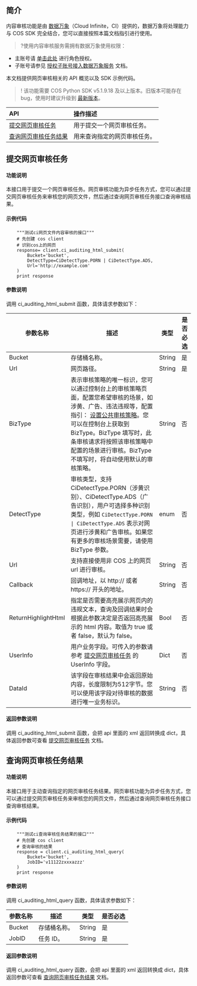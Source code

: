 ## 简介
内容审核功能是由 [数据万象](https://www.tencentcloud.com/document/product/1045)（Cloud Infinite，CI）提供的，数据万象将处理能力与 COS SDK 完全结合，您可以直接按照本篇文档指引进行使用。

>?使用内容审核服务需拥有数据万象使用权限：
- 主账号请 [单击此处](https://console.cloud.tencent.com/cam/role/grant?roleName=CI_QCSRole&policyName=QcloudCOSDataFullControl,QcloudAccessForCIRole,QcloudPartAccessForCIRole&principal=eyJzZXJ2aWNlIjoiY2kucWNsb3VkLmNvbSJ9&serviceType=%E6%95%B0%E6%8D%AE%E4%B8%87%E8%B1%A1&s_url=https%3A%2F%2Fconsole.cloud.tencent.com%2Fci) 进行角色授权。
- 子账号请参见 [授权子账号接入数据万象服务](https://intl.cloud.tencent.com/document/product/1045/33450) 文档。

本文档提供网页审核相关的 API 概览以及 SDK 示例代码。

>! 该功能需要 COS Python SDK v5.1.9.18 及以上版本。旧版本可能存在 bug，使用时建议升级到 [最新版本](https://github.com/tencentyun/cos-python-sdk-v5/releases)。
>

| API                                                          | 操作描述                   |
| :----------------------------------------------------------- | :------------------------- |
| [提交网页审核任务](https://intl.cloud.tencent.com/document/product/436/48282) | 用于提交一个网页审核任务。   |
| [查询网页审核任务结果](https://intl.cloud.tencent.com/document/product/436/48283) | 用来查询指定的网页审核任务。 |


## 提交网页审核任务

#### 功能说明

本接口用于提交一个网页审核任务。网页审核功能为异步任务方式，您可以通过提交网页审核任务来审核您的网页文件，然后通过查询网页审核任务接口查询审核结果。

#### 示例代码

```shell
    """测试ci网页文件内容审核的接口"""
    # 先创建 cos client
    # 识别cos上的网页
	response= client.ci_auditing_html_submit(
		Bucket='bucket',
		DetectType=CiDetectType.PORN | CiDetectType.ADS,
		Url='http://example.com'
	)
	print response
```

#### 参数说明

调用 ci_auditing_html_submit 函数，具体请求参数如下：

| 参数名称  | 描述                                                         | 类型   | 是否必选 |
| --------- | ------------------------------------------------------------ | ------ | -------- |
| Bucket | 存储桶名称。                                 | String  | 是       |
| Url | 网页路径。                                 | String  | 是       |
| BizType | 表示审核策略的唯一标识，您可以通过控制台上的审核策略页面，配置您希望审核的场景，如涉黄、广告、违法违规等，配置指引： [设置公共审核策略](https://intl.cloud.tencent.com/document/product/436/52095)。您可以在控制台上获取到 BizType。BizType 填写时，此条审核请求将按照该审核策略中配置的场景进行审核。BizType 不填写时，将自动使用默认的审核策略。 | String  | 否       |
| DetectType      | 审核类型，支持 CiDetectType.PORN（涉黄识别）、CiDetectType.ADS（广告识别），用户可选择多种识别类型，例如 `CiDetectType.PORN \| CiDetectType.ADS` 表示对网页进行涉黄和广告审核。如果您有更多的审核场景需要，请使用 BizType 参数。 | enum | 否  
| Url | 支持直接使用非 COS 上的网页 url 进行审核。                                 | String  | 否       |
| Callback | 回调地址，以 http:// 或者 https:// 开头的地址。    | String  | 否       |
| ReturnHighlightHtml | 指定是否需要高亮展示网页内的违规文本，查询及回调结果时会根据此参数决定是否返回高亮展示的 html 内容。取值为 true 或者 false，默认为 false。                           | Bool  | 否       |
| UserInfo | 用户业务字段。可传入的参数请参考 [提交网页审核任务](https://intl.cloud.tencent.com/document/product/436/48282) 的 UserInfo 字段。                               | Dict  | 否       |
| DataId | 该字段在审核结果中会返回原始内容，长度限制为512字节。您可以使用该字段对待审核的数据进行唯一业务标识。                                 | String  | 否       |

#### 返回参数说明

调用 ci_auditing_html_submit 函数，会把 api 里面的 xml 返回转换成 dict，具体返回参数可查看 [提交网页审核任务](https://intl.cloud.tencent.com/document/product/436/48282) 文档。

## 查询网页审核任务结果

#### 功能说明

本接口用于主动查询指定的网页审核任务结果。网页审核功能为异步任务方式，您可以通过提交网页审核任务来审核您的网页文件，然后通过查询网页审核任务接口查询审核结果。

#### 示例代码

```shell
    """测试ci查询审核任务结果的接口"""
    # 先创建 cos client
    # 查询审核的结果
	response = client.ci_auditing_html_query(
		Bucket='bucket',
		JobID='v11122zxxxazzz'
	)
	print response
```

#### 参数说明

调用 ci_auditing_html_query 函数，具体请求参数如下：

| 参数名称  | 描述                                                         | 类型   | 是否必选 |
| --------- | ------------------------------------------------------------ | ------ | -------- |
| Bucket | 存储桶名称。                                 | String  | 是       |
| JobID | 任务 ID。                                | String  | 是       |

#### 返回参数说明

调用 ci_auditing_html_query 函数，会把 api 里面的 xml 返回转换成 dict，具体返回参数可查看 [查询网页审核任务结果](https://intl.cloud.tencent.com/document/product/436/48283) 文档。

